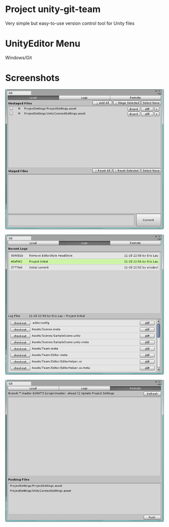 # Project unity-git-team
Very simple but easy-to-use version control tool for Unity files

# UnityEditor Menu
Windows/Git

# Screenshots

![alt tag](https://github.com/ericdevlau/unity-git-team/blob/master/Web/screen_1.png?raw=true "Main Window")

![alt tag](https://github.com/ericdevlau/unity-git-team/blob/master/Web/screen_2.png?raw=true "Logs Window")

![alt tag](https://github.com/ericdevlau/unity-git-team/blob/master/Web/screen_3.png?raw=true "Remote Window")
